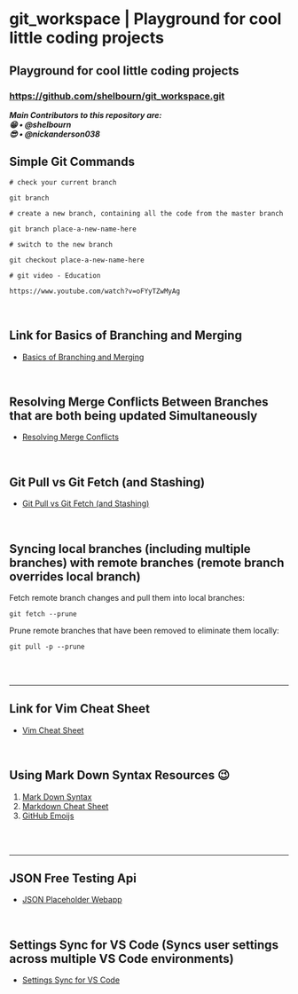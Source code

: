 # git_workspace | Playground for cool little coding projects

## Playground for cool little coding projects

### https://github.com/shelbourn/git_workspace.git

**_Main Contributors to this repository are:_**
<br>
**_:grin: • @shelbourn_**
<br>
**_:sunglasses: • @nickanderson038_**
<br>

## Simple Git Commands

```
# check your current branch

git branch

# create a new branch, containing all the code from the master branch

git branch place-a-new-name-here

# switch to the new branch

git checkout place-a-new-name-here

# git video - Education

https://www.youtube.com/watch?v=oFYyTZwMyAg
```

<br>

## Link for Basics of Branching and Merging

* [Basics of Branching and Merging](https://git-scm.com/book/en/v2/Git-Branching-Basic-Branching-and-Merging)

<br>

## Resolving Merge Conflicts Between Branches that are both being updated Simultaneously

* [Resolving Merge Conflicts](https://help.github.com/articles/resolving-a-merge-conflict-using-the-command-line/)

<br>

## Git Pull vs Git Fetch (and Stashing)

* [Git Pull vs Git Fetch (and Stashing)](https://codeahoy.com/2016/04)

<br>

## Syncing local branches (including multiple branches) with remote branches (remote branch overrides local branch)

Fetch remote branch changes and pull them into local branches:

```
git fetch --prune
```

Prune remote branches that have been removed to eliminate them locally:

```
git pull -p --prune
```

<br>
<br>

---

## Link for Vim Cheat Sheet

* [Vim Cheat Sheet](https://vim.rtorr.com/)

<br>

## Using Mark Down Syntax Resources :wink:

1. [Mark Down Syntax](https://en.wikipedia.org/wiki/Markdown)
2. [Markdown Cheat Sheet](https://github.com/adam-p/markdown-here/wiki/Markdown-Cheatsheet)
3. [GitHub Emoijs](https://gist.github.com/roachhd/1f029bd4b50b8a524f3c)

<br>
<br>

---

## JSON Free Testing Api

* [JSON Placeholder Webapp](https://jsonplaceholder.typicode.com/`)

<br>

## Settings Sync for VS Code (Syncs user settings across multiple VS Code environments)

* [Settings Sync for VS Code](https://marketplace.visualstudio.com/items?itemName=Shan.code-settings-sync)
